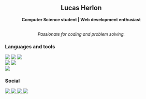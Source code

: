 <h2 align="center">Lucas Herlon</h2>
<div align="center">
<b>Computer Science student | Web development enthusiast </b>
<br>
<br>
<p><i>
    Passionate for coding and problem solving.
</i></p>
</div>



<h3>Languages and tools</h3>
<div>
  <img src="https://img.shields.io/badge/HTML-239120?style=for-the-badge&logo=html5&logoColor=white" />
  <img src="https://img.shields.io/badge/CSS-239120?&style=for-the-badge&logo=css3&logoColor=white" />
  <img src="https://img.shields.io/badge/JavaScript-F7DF1E?style=for-the-badge&logo=javascript&logoColor=black" />
</div>
<div>
  <img src="https://img.shields.io/badge/Java-ED8B00?style=for-the-badge&logo=java&logoColor=white" />
    <!--
  <img src="https://img.shields.io/badge/Go-00ADD8?style=for-the-badge&logo=go&logoColor=white" />
    -->
<img src="https://img.shields.io/badge/C%23-239120?style=for-the-badge&logo=c-sharp&logoColor=white" />
 <!-- img src="https://img.shields.io/badge/Flutter-02569B?style=for-the-badge&logo=flutter&logoColor=white"  -->
 
</div>

<div>
    <!--
  <img src="https://img.shields.io/badge/React-20232A?style=for-the-badge&logo=react&logoColor=61DAFB" />
    -->
   <img src="https://img.shields.io/badge/Vue.js-35495E?style=for-the-badge&logo=vue.js&logoColor=4FC08D" />
  <!--
  <img src="https://img.shields.io/badge/React_Native-20232A?style=for-the-badge&logo=react&logoColor=61DAFB" />
  -->
</div>

<h3>Social</h3>
<p align="left">
  <a href="mailto:lucasherlondsmc@gmail.com" alt="Gmail">
  <img src="https://img.shields.io/badge/Gmail-D14836?style=for-the-badge&logo=gmail&logoColor=white&link=lucasherlondsmc@gmail.com" />
  </a>
  
  <a href="https://www.linkedin.com/in/lucas-herlon-6596aa273/" alt="LinkedIn">
  <img src="https://img.shields.io/badge/LinkedIn-0077B5?style=for-the-badge&logo=linkedin&logoColor=white&link=https://www.linkedin.com/in/lucas-herlon-6596aa273/" />
  </a>
  
  <a href="https://medium.com/@lucasherlondsmc" alt="Medium">
  <img src="https://img.shields.io/badge/Medium-12100E?style=for-the-badge&logo=medium&logoColor=white&link=https://medium.com/@lucasherlondsmc" />
  </a>
  
  <a href="https://www.youtube.com/channel/UCgZkBCnmBhbPc4lWsRXhZWw" alt="Youtube">
  <img src="https://img.shields.io/badge/YouTube-FF0000?style=for-the-badge&logo=youtube&logoColor=white&link=https://www.youtube.com/channel/UCgZkBCnmBhbPc4lWsRXhZWw" />
  </a>
</p>



